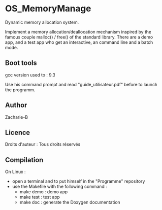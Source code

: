# OS_MemoryManage
Dynamic memory allocation system.

Implement a memory allocation/deallocation mechanism inspired by the famous couple malloc() / free() of the standard library.
There are a demo app, and a test app who get an interactive, an command line and a batch mode. 

## Boot tools
<p>gcc version used to : 9.3</p>
<p>Use his command prompt and read "guide_utilisateur.pdf" before to launch the programm. </p>

## Author
Zacharie-B

## Licence
Droits d'auteur : Tous droits réservés

## Compilation
On Linux :
- open a terminal and to put himself in the "Programme" repository
- use the Makefile with the following command :
  - make demo : demo app
  - make test : test app
  - make doc : generate the Doxygen documentation

